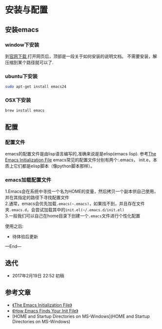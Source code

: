 # 安装与配置

## 安装emacs

### window下安装

到[官网下载](http://ftp.gnu.org/gnu/emacs/windows/),打开网页后，顶部是一段关于如何安装的说明文档。
不需要安装，解压缩到某个路径就可以了.

### ubuntu下安装

```bash
sudo apt-get install emacs24
```


### OSX下安装

```bash
brew install emacs
```

## 配置

### 配置文件
emacs的配置文件是由lisp语言编写的,准确来说是是elisp(emacs lisp).
参考[The Emacs Initialization File](https://www.gnu.org/software/emacs/manual/html_node/emacs/Init-File.html)
emacs常见的配置文件分别有两个:.emacs， init.e，本质上它们都是elisp脚本（像python脚本那样）。

### emacs加载配置文件
1.Emacs会在系统中寻找一个名为HOME的变量，然后拷贝一个副本供自己使用，并在其指定的路径下寻找配置文件  
2.通常，emacs会优先加载`.emacs(~.emacs)`，如果找不到，并且存在文件夹`.emacs.d`，会尝试加载其中的`init.el(~/.emacs.d/init.el)`  
3.一般我们可以自己在home目录下创建一个`.emacs`文件进行个性化配置




使用之后:

- 待体验后更新


—End—

## 迭代


* 2017年2月19日 22:52 初稿

## 参考文章
- [《The Emacs Initialization File》](https://www.gnu.org/software/emacs/manual/html_node/emacs/Init-File.html)
- [《How Emacs Finds Your Init File》](https://www.gnu.org/software/emacs/manual/html_node/emacs/Find-Init.html)
- [HOME and Startup Directories on MS-Windows](HOME and Startup Directories on MS-Windows)

